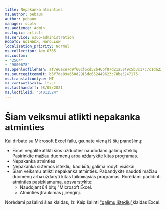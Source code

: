 ```yaml
---
title: Nepakanka atminties
ms.author: pebaum
author: pebaum
manager: scotv
ms.audience: Admin
ms.topic: article
ms.service: o365-administration
ROBOTS: NOINDEX, NOFOLLOW
localization_priority: Normal
ms.collection: Adm_O365
ms.custom:
- "2564"
- "9000678"
ms.openlocfilehash: af7e6ece7d9f60cf6cd52b46bf87d21a5049c5b3c17c7c1da2241cab0bff3264
ms.sourcegitcommit: b5f7da89a650d2915dc652449623c78be6247175
ms.translationtype: MT
ms.contentlocale: lt-LT
ms.lasthandoff: 08/05/2021
ms.locfileid: "54011524"
---
```

# <a name="there-isnt-enough-memory-to-complete-this-action"></a>Šiam veiksmui atlikti nepakanka atminties

Kai dirbate su Microsoft Excel failu, gaunate vieną iš šių pranešimų:

- Excel negalite atlikti šios užduoties naudodami galimų išteklių. Pasirinkite mažiau duomenų arba uždarykite kitas programas.
- Nepakanka atminties
- Nepakanka sistemos išteklių, kad būtų galima rodyti visiškai
- Šiam veiksmui atlikti nepakanka atminties. Pabandykite naudoti mažiau duomenų arba uždaryti kitas taikomąsias programas. Norėdami padidinti atminties pasiekiamumą, apsvarstykite: 
    - Naudojant 64 bitų "Microsoft Excel.
    - Atminties įtraukimas į įrenginį.

Norėdami pašalinti šias klaidas, žr. Kaip šalinti ["galimų išteklių"](https://docs.microsoft.com/office/troubleshoot/excel/available-resources-errors)klaidas Excel.